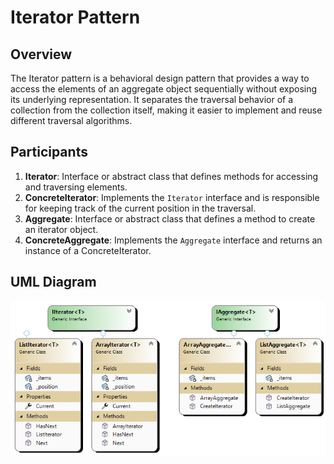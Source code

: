 # Iterator Pattern

## Overview

The Iterator pattern is a behavioral design pattern that provides a way to access the elements of an aggregate object sequentially without exposing its underlying representation. It separates the traversal behavior of a collection from the collection itself, making it easier to implement and reuse different traversal algorithms.

## Participants

1. **Iterator**: Interface or abstract class that defines methods for accessing and traversing elements.
2. **ConcreteIterator**: Implements the `Iterator` interface and is responsible for keeping track of the current position in the traversal.
3. **Aggregate**: Interface or abstract class that defines a method to create an iterator object.
4. **ConcreteAggregate**: Implements the `Aggregate` interface and returns an instance of a ConcreteIterator.

## UML Diagram

![Iterator Pattern UML](_docs/diagramIteratorPattern.png)

